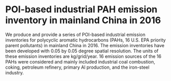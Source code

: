 # POI-based industrial PAH emission inventory in mainland China in 2016
We produce and provide a series of POI-based industrial emission inventories for polycyclic aromatic hydrocarbons (PAHs, 16 U.S. EPA priority parent pollutants) in mainland China in 2016. The emission inventories have been developed with 0.05 by 0.05 degree spatial resolution. The units of these emission inventories are kg/grid/year. 16 emission sources of the 16 PAHs were considered and mainly included industrial coal combustion, coking, petroleum refinery, primary Al production, and the iron-steel industry.
